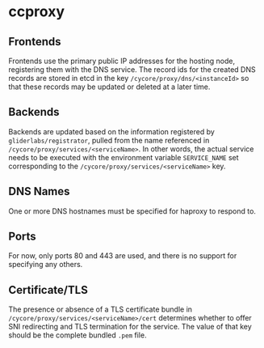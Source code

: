 # ccproxy

## Frontends

Frontends use the primary public IP addresses for the hosting node, registering them
with the DNS service.  The record ids for the created DNS records are stored in etcd
in the key `/cycore/proxy/dns/<instanceId>` so that these records may be updated or
deleted at a later time.

## Backends

Backends are updated based on the information registered by `gliderlabs/registrator`,
pulled from the name referenced in `/cycore/proxy/services/<serviceName>`.  In other words, the
actual service needs to be executed with the environment variable `SERVICE_NAME` set
corresponding to the `/cycore/proxy/services/<serviceName>` key.

## DNS Names

One or more DNS hostnames must be specified for haproxy to respond to. 

## Ports

For now, only ports 80 and 443 are used, and there is no support for specifying any
others.

## Certificate/TLS

The presence or absence of a TLS certificate bundle in `/cycore/proxy/services/<serviceName>/cert`
determines whether to offer SNI redirecting and TLS termination for the service.  The
value of that key should be the complete bundled `.pem` file.
